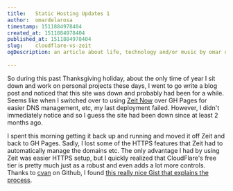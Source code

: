 ```yaml
---
title:   Static Hosting Updates 1
author:  omardelarosa  
timestamp: 1511884978404  
created_at: 1511884978404  
published_at: 1511884978404  
slug:    cloudflare-vs-zeit  
ogDescription: an article about life, technology and/or music by omar delarosa  
  
---
```

So during this past Thanksgiving holiday, about the only time of year I sit down and work on personal projects these days, I went to go write a blog post and noticed that this site was down and probably had been for a while. Seems like when I switched over to using [Zeit Now](zeit.co/now) over GH Pages for easier DNS management, etc, my last deployment failed.  However, I didn't immediately notice and so I guess the site had been down since at least 2 months ago.

I spent this morning getting it back up and running and moved it off Zeit and back to GH Pages.  Sadly, I lost some of the HTTPS features that Zeit had to automatically manage the domains etc.  The only advantage I had by using Zeit was easier HTTPS setup, but I quickly realized that CloudFlare's free tier is pretty much just as a robust and even adds a lot more controls.  Thanks to [cvan](https://gist.github.com/cvan) on Github, I found [this really nice Gist that explains the process](https://gist.github.com/cvan/8630f847f579f90e0c014dc5199c337b).